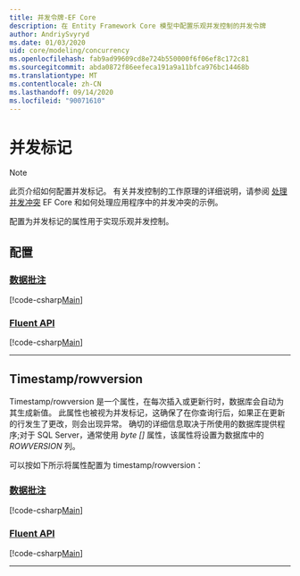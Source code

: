 ```yaml
---
title: 并发令牌-EF Core
description: 在 Entity Framework Core 模型中配置乐观并发控制的并发令牌
author: AndriySvyryd
ms.date: 01/03/2020
uid: core/modeling/concurrency
ms.openlocfilehash: fab9ad99609cd8e724b550000f6f06ef8c172c81
ms.sourcegitcommit: abda0872f86eefeca191a9a11bfca976bc14468b
ms.translationtype: MT
ms.contentlocale: zh-CN
ms.lasthandoff: 09/14/2020
ms.locfileid: "90071610"
---
```

# <a name="concurrency-tokens"></a>并发标记

> [!NOTE]
> 此页介绍如何配置并发标记。 有关并发控制的工作原理的详细说明，请参阅 [处理并发冲突](xref:core/saving/concurrency) EF Core 和如何处理应用程序中的并发冲突的示例。

配置为并发标记的属性用于实现乐观并发控制。

## <a name="configuration"></a>配置

### <a name="data-annotations"></a>[数据批注](#tab/data-annotations)

[!code-csharp[Main](../../../samples/core/Modeling/DataAnnotations/Concurrency.cs?name=Concurrency&highlight=5)]

### <a name="fluent-api"></a>[Fluent API](#tab/fluent-api)

[!code-csharp[Main](../../../samples/core/Modeling/FluentAPI/Concurrency.cs?name=Concurrency&highlight=5)]

***

## <a name="timestamprowversion"></a>Timestamp/rowversion

Timestamp/rowversion 是一个属性，在每次插入或更新行时，数据库会自动为其生成新值。 此属性也被视为并发标记，这确保了在你查询行后，如果正在更新的行发生了更改，则会出现异常。 确切的详细信息取决于所使用的数据库提供程序;对于 SQL Server，通常使用 *byte []* 属性，该属性将设置为数据库中的 *ROWVERSION* 列。

可以按如下所示将属性配置为 timestamp/rowversion：

### <a name="data-annotations"></a>[数据批注](#tab/data-annotations)

[!code-csharp[Main](../../../samples/core/Modeling/DataAnnotations/Timestamp.cs?name=Timestamp&highlight=7)]

### <a name="fluent-api"></a>[Fluent API](#tab/fluent-api)

[!code-csharp[Main](../../../samples/core/Modeling/FluentAPI/Timestamp.cs?name=Timestamp&highlight=9,17)]

***
